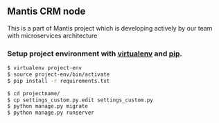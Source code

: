 ## Mantis CRM node
This is a part of Mantis project which is developing actively by our team with microservices architecture

### Setup project environment with [virtualenv](https://virtualenv.pypa.io) and [pip](https://pip.pypa.io).

```bash
$ virtualenv project-env
$ source project-env/bin/activate
$ pip install -r requirements.txt

$ cd projectname/
$ cp settings_custom.py.edit settings_custom.py
$ python manage.py migrate
$ python manage.py runserver
```


